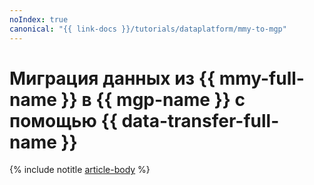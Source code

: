 ```yaml
---
noIndex: true
canonical: "{{ link-docs }}/tutorials/dataplatform/mmy-to-mgp"
---
```


# Миграция данных из {{ mmy-full-name }} в {{ mgp-name }} с помощью {{ data-transfer-full-name }}

{% include notitle [article-body](../../_tutorials/dataplatform/mmy-to-mgp.md) %}

